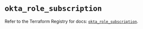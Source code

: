 # `okta_role_subscription`

Refer to the Terraform Registry for docs: [`okta_role_subscription`](https://registry.terraform.io/providers/okta/okta/4.8.1/docs/resources/role_subscription).

